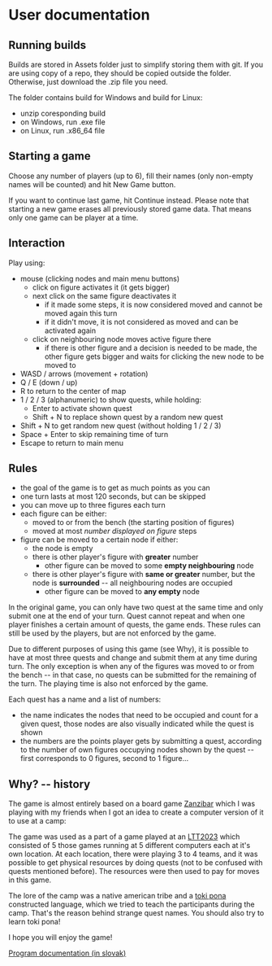 # User documentation

## Running builds

Builds are stored in Assets folder just to simplify storing them with git.
If you are using copy of a repo, they should be copied outside the folder.
Otherwise, just download the .zip file you need.

The folder contains build for Windows and build for Linux:

- unzip coresponding build
- on Windows, run .exe file
- on Linux, run .x86_64 file

## Starting a game

Choose any number of players (up to 6),
fill their names (only non-empty names will be counted)
and hit New Game button.

If you want to continue last game, hit Continue instead.
Please note that starting a new game erases all previously stored game data.
That means only one game can be player at a time.

## Interaction

Play using:

- mouse (clicking nodes and main menu buttons)
  - click on figure activates it (it gets bigger)
  - next click on the same figure deactivates it
    - if it made some steps, it is now considered moved
    and cannot be moved again this turn
    - if it didn't move,
    it is not considered as moved and can be activated again
  - click on neighbouring node moves active figure there
    - if there is other figure and a decision is needed to be made,
    the other figure gets bigger
    and waits for clicking the new node to be moved to
- WASD / arrows (movement + rotation)
- Q / E (down / up)
- R to return to the center of map
- 1 / 2 / 3 (alphanumeric) to show quests, while holding:
  - Enter to activate shown quest
  - Shift + N to replace shown quest by a random new quest
- Shift + N to get random new quest (without holding 1 / 2 / 3)
- Space + Enter to skip remaining time of turn
- Escape to return to main menu

## Rules

- the goal of the game is to get as much points as you can
- one turn lasts at most 120 seconds, but can be skipped
- you can move up to three figures each turn
- each figure can be either:
  - moved to or from the bench (the starting position of figures)
  - moved at most *number displayed on figure* steps
- figure can be moved to a certain node if either:
  - the node is empty
  - there is other player's figure with **greater** number
    - other figure can be moved to some **empty neighbouring** node
  - there is other player's figure with **same or greater** number,
  but the node is **surrounded** -- all neighbouring nodes are occupied
    - other figure can be moved to **any empty** node

In the original game, you can only have two quest at the same time
and only submit one at the end of your turn.
Quest cannot repeat and when one player finishes a certain amount of quests,
the game ends.
These rules can still be used by the players,
but are not enforced by the game.

Due to different purposes of using this game (see Why),
it is possible to have at most three quests
and change and submit them at any time during turn.
The only exception is when any of the figures was moved
to or from the bench -- in that case, no quests can be submitted
for the remaining of the turn.
The playing time is also not enforced by the game.

Each quest has a name and a list of numbers:

- the name indicates the nodes that need to be occupied and count
for a given quest, those nodes are also visually indicated while
the quest is shown
- the numbers are the points player gets by submitting a quest,
according to the number of own figures occupying nodes shown by
the quest -- first corresponds to 0 figures, second to 1 figure...

## Why? -- history

The game is almost entirely based on a board game
[Zanzibar](https://boardgamegeek.com/boardgame/28246/zanzibar)
which I was playing with my friends when I got an idea to create
a computer version of it to use at a camp:

The game was used as a part of a game played at an
[LTT](https://ltt.trojsten.sk/)[2023](https://ltt-conference.trojsten.sk)
which consisted of 5 those games running at 5 different computers
each at it's own location. At each location, there were playing
3 to 4 teams, and it was possible to get physical resources by
doing quests (not to be confused with quests mentioned before).
The resources were then used to pay for moves in this game.

The lore of the camp was a native american tribe and a
[toki pona](https://tokipona.org/)
constructed language, which we tried to teach the participants during the
camp. That's the reason behind strange quest names.
You should also try to learn toki pona!

I hope you will enjoy the game!

[Program documentation (in slovak)](Dokumentacia.md)
